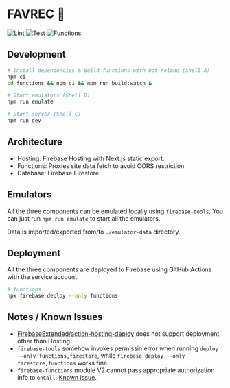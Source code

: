 # FAVREC 💓

![Lint](https://github.com/smallkirby/favrec/actions/workflows/lint.yml/badge.svg)
![Test](https://github.com/smallkirby/favrec/actions/workflows/test.yml/badge.svg)
![Functions](https://github.com/smallkirby/favrec/actions/workflows/firebase-hosting-merge.yml/badge.svg)

## Development

```sh
# Install dependencies & Build functions with hot-reload (Shell A)
npm ci
cd functions && npm ci && npm run build:watch &

# Start emulators (Shell B)
npm run emulate

# Start server (Shell C)
npm run dev
```

## Architecture

- Hosting: Firebase Hosting with Next.js static export.
- Functions: Proxies site data fetch to avoid CORS restriction.
- Database: Firebase Firestore.

## Emulators

All the three components can be emulated locally using `firebase-tools`.
You can just run `npm run emulate` to start all the emulators.

Data is imported/exported from/to `./emulator-data` directory.

## Deployment

All the three components are deployed to Firebase using GitHub Actions with the service account.

```sh
# functions
npx firebase deploy --only functions
```

## Notes / Known Issues

- [FirebaseExtended/action-hosting-deploy](https://github.com/FirebaseExtended/action-hosting-deploy) does not support deployment other than Hosting.
- `firebase-tools` somehow invokes permissin error when running `deploy --only functions,firestore`, while `firebase deploy --only firestore,functions` works fine.
- `firebase-functions` module V2 cannot pass appropriate authorization info to `onCall`. [Known issue](https://github.com/firebase/firebase-tools/issues/5210).
